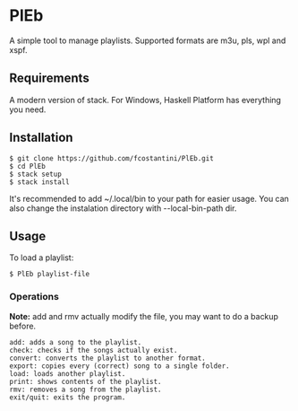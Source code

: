 # PlEb  
A simple tool to manage playlists. Supported formats are m3u, pls, wpl and xspf.  

## Requirements  

A modern version of stack. For Windows, Haskell Platform has everything you need.

## Installation  

    $ git clone https://github.com/fcostantini/PlEb.git  
    $ cd PlEb  
    $ stack setup  
    $ stack install  

It's recommended to add ~/.local/bin to your path for easier usage. You can also change the instalation directory with --local-bin-path dir.  

## Usage  

To load a playlist:  

    $ PlEb playlist-file  

### Operations  

**Note:** add and rmv actually modify the file, you may want to do a backup before.  

    add: adds a song to the playlist.  
    check: checks if the songs actually exist.  
    convert: converts the playlist to another format.  
    export: copies every (correct) song to a single folder.  
    load: loads another playlist.  
    print: shows contents of the playlist.  
    rmv: removes a song from the playlist.  
    exit/quit: exits the program.  
